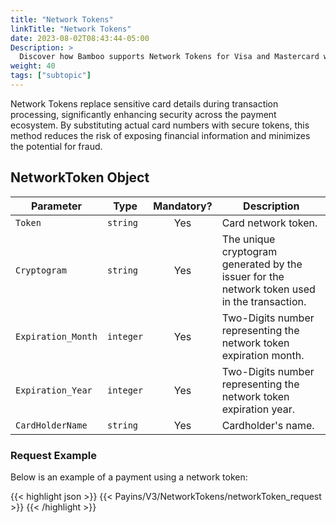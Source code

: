 ```yaml
---
title: "Network Tokens"
linkTitle: "Network Tokens"
date: 2023-08-02T08:43:44-05:00
Description: >
  Discover how Bamboo supports Network Tokens for Visa and Mastercard with pass-through capabilities to enhance digital payment security and reduce fraud by replacing sensitive card data with secure tokens.
weight: 40
tags: ["subtopic"]
---
```


Network Tokens replace sensitive card details during transaction processing, significantly enhancing security across the payment ecosystem. By substituting actual card numbers with secure tokens, this method reduces the risk of exposing financial information and minimizes the potential for fraud.


## NetworkToken Object

| Parameter | Type | Mandatory? | Description |
|-----------|------|:----------:|-------------|
| `Token` | `string` | Yes | Card network token. |
| `Cryptogram` | `string` | Yes | The unique cryptogram generated by the issuer for the network token used in the transaction. |
| `Expiration_Month` | `integer` | Yes | Two-Digits number representing the network token expiration month. |
| `Expiration_Year` | `integer` | Yes | Two-Digits number representing the network token expiration year.  |
| `CardHolderName` | `string` | Yes | Cardholder's name. |

### Request Example
Below is an example of a payment using a network token:

{{< highlight json >}}
{{< Payins/V3/NetworkTokens/networkToken_request >}}
{{< /highlight >}} 

